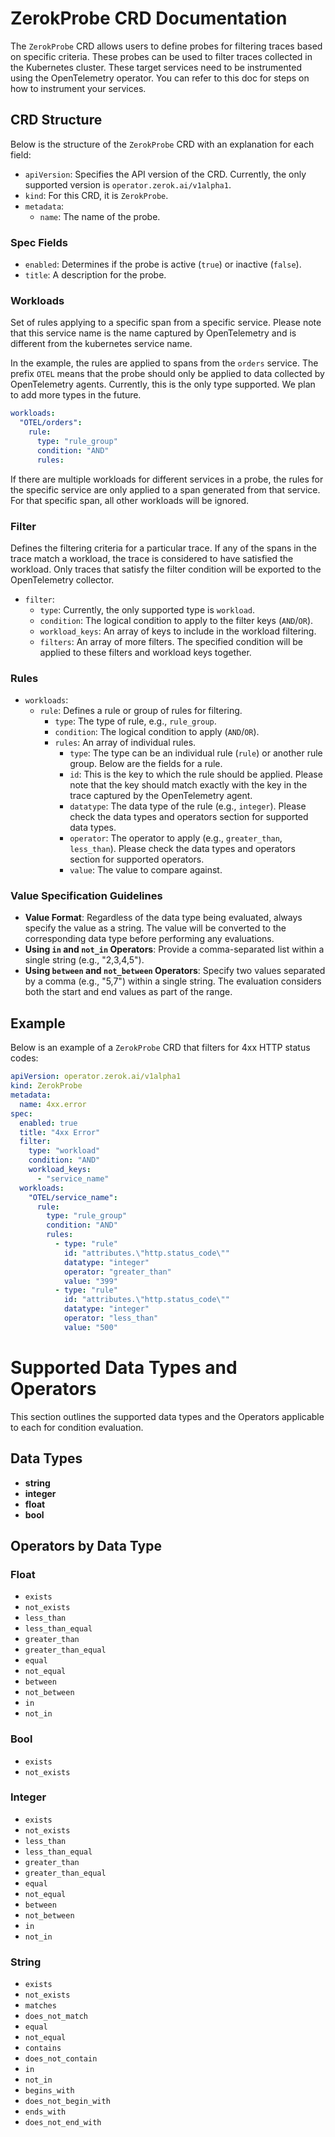 # ZerokProbe CRD Documentation

The `ZerokProbe` CRD allows users to define probes for filtering traces based on specific criteria. These probes can be used to filter traces collected in the Kubernetes cluster. These target services need to be instrumented using the OpenTelemetry operator. You can refer to this doc <placeholder> for steps on how to instrument your services.

## CRD Structure

Below is the structure of the `ZerokProbe` CRD with an explanation for each field:

- `apiVersion`: Specifies the API version of the CRD. Currently, the only supported version is `operator.zerok.ai/v1alpha1`.
- `kind`: For this CRD, it is `ZerokProbe`.
- `metadata`: 
  - `name`: The name of the probe.

### Spec Fields

- `enabled`: Determines if the probe is active (`true`) or inactive (`false`).
- `title`: A description for the probe.

### Workloads

Set of rules applying to a specific span from a specific service. Please note that this service name is the name captured by OpenTelemetry and is different from the kubernetes service name.

In the example, the rules are applied to spans from the `orders` service. The prefix `OTEL` means that the probe should only be applied to data collected by OpenTelemetry agents. Currently, this is the only type supported.  We plan to add more types in the future.

```yaml
workloads:
  "OTEL/orders":
    rule:
      type: "rule_group" 
      condition: "AND"
      rules:
```

If there are multiple workloads for different services in a probe, the rules for the specific service are only applied to a span generated from that service. For that specific span, all other workloads will be ignored.  

### Filter

Defines the filtering criteria for a particular trace. If any of the spans in the trace match a workload, the trace is considered to have satisfied the workload. Only traces that satisfy the filter condition will be exported to the OpenTelemetry collector.

- `filter`: 
    - `type`: Currently, the only supported type is `workload`.
    - `condition`: The logical condition to apply to the filter keys (`AND`/`OR`).
    - `workload_keys`: An array of keys to include in the workload filtering.  
    - `filters`: An array of more filters. The specified condition will be applied to these filters and workload keys together.

### Rules

- `workloads`:
    - `rule`: Defines a rule or group of rules for filtering.
        - `type`: The type of rule, e.g., `rule_group`.
        - `condition`: The logical condition to apply (`AND`/`OR`).
        - `rules`: An array of individual rules.
            - `type`: The type can be an individual rule (`rule`) or another rule group. Below are the fields for a rule.
            - `id`: This is the key to which the rule should be applied. Please note that the key should match exactly with the key in the trace captured by the OpenTelemetry agent.
            - `datatype`: The data type of the rule (e.g., `integer`). Please check the data types and operators section for supported data types.
            - `operator`: The operator to apply (e.g., `greater_than`, `less_than`).  Please check the data types and operators section for supported operators.
            - `value`: The value to compare against.


### Value Specification Guidelines

- **Value Format**: Regardless of the data type being evaluated, always specify the value as a string. The value will be converted to the corresponding data type before performing any evaluations.
- **Using `in` and `not_in` Operators**: Provide a comma-separated list within a single string (e.g., "2,3,4,5").
- **Using `between` and `not_between` Operators**: Specify two values separated by a comma (e.g., "5,7") within a single string. The evaluation considers both the start and end values as part of the range.

## Example

Below is an example of a `ZerokProbe` CRD that filters for 4xx HTTP status codes:

```yaml
apiVersion: operator.zerok.ai/v1alpha1
kind: ZerokProbe
metadata:
  name: 4xx.error
spec:
  enabled: true
  title: "4xx Error"
  filter:
    type: "workload"
    condition: "AND"
    workload_keys:
      - "service_name"
  workloads:
    "OTEL/service_name":
      rule:
        type: "rule_group"
        condition: "AND"
        rules:
          - type: "rule"
            id: "attributes.\"http.status_code\""
            datatype: "integer"
            operator: "greater_than"
            value: "399"
          - type: "rule"
            id: "attributes.\"http.status_code\""
            datatype: "integer"
            operator: "less_than"
            value: "500"
```

# Supported Data Types and Operators

This section outlines the supported data types and the Operators applicable to each for condition evaluation.

## Data Types

- **string**
- **integer**
- **float**
- **bool**

## Operators by Data Type

### Float

- `exists`
- `not_exists`
- `less_than`
- `less_than_equal`
- `greater_than`
- `greater_than_equal`
- `equal`
- `not_equal`
- `between`
- `not_between`
- `in`
- `not_in`

### Bool

- `exists`
- `not_exists`

### Integer

- `exists`
- `not_exists`
- `less_than`
- `less_than_equal`
- `greater_than`
- `greater_than_equal`
- `equal`
- `not_equal`
- `between`
- `not_between`
- `in`
- `not_in`

### String

- `exists`
- `not_exists`
- `matches`
- `does_not_match`
- `equal`
- `not_equal`
- `contains`
- `does_not_contain`
- `in`
- `not_in`
- `begins_with`
- `does_not_begin_with`
- `ends_with`
- `does_not_end_with`